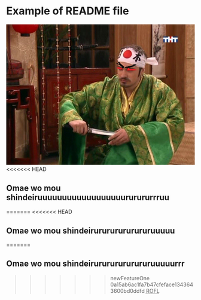 Example of README file
=======
![Omae wo mou shindeiru](1.jpg)
<<<<<<< HEAD
## Omae wo mou shindeiruuuuuuuuuuuuuuuuuururururrruu
=======
<<<<<<< HEAD
## Omae wo mou shindeirurururururururuuuuu
=======
## Omae wo mou shindeirurururururururuuuuurrr
>>>>>>> newFeatureOne
>>>>>>> 0a15ab6ac1fa7b47cfeface1343643600bd0ddfd
<abbr title="Rolling on Floor Laughing ">ROFL</abbr>
